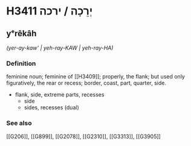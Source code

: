# H3411 יְרֵכָה / ירכה

## yᵉrêkâh

_(yer-ay-kaw' | yeh-ray-KAW | yeh-ray-HA)_

### Definition

feminine noun; feminine of [[H3409]]; properly, the flank; but used only figuratively, the rear or recess; border, coast, part, quarter, side.

- flank, side, extreme parts, recesses
    - side
    - sides, recesses (dual)
### See also

[[G206]], [[G899]], [[G2078]], [[G2310]], [[G3313]], [[G3905]]

